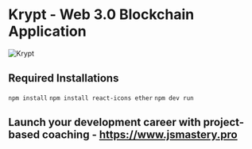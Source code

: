 # Krypt - Web 3.0 Blockchain Application
![Krypt](https://i.ibb.co/DVF4tNW/image.png)

## Required Installations

 ``` npm install ``` 
``` npm install react-icons ether ``` 
``` npm dev run  ``` 

## Launch your development career with project-based coaching - https://www.jsmastery.pro
